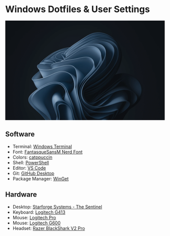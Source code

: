 # Windows Dotfiles & User Settings

![screenshot](./windows.png)

## Software

- Terminal: [Windows Terminal](https://apps.microsoft.com/detail/windows-terminal/9N0DX20HK701?hl=en-us&gl=US)
- Font: [FantasqueSansM Nerd Font](https://www.programmingfonts.org/#fantasque-sans)
- Colors: [catppuccin](https://github.com/catppuccin/catppuccin)
- Shell: [PowerShell](https://apps.microsoft.com/detail/powershell/9MZ1SNWT0N5D?hl=en-us&gl=US)
- Editor: [VS Code](https://code.visualstudio.com/)
- Git: [GitHub Desktop](https://desktop.github.com/)
- Package Manager: [WinGet](https://github.com/microsoft/winget-cli)

## Hardware

- Desktop: [Starforge Systems - The Sentinel](https://starforgesystems.com/products/the-sentinel)
- Keyboard: [Logitech G413](https://www.logitechg.com/en-us/products/gaming-keyboards/g413-mechanical-gaming-keyboard.920-008348.html?sp=1&searchclick=gaming)
- Mouse: [Logitech Pro](https://www.logitechg.com/en-us/products/gaming-mice/pro-wireless-mouse.910-005974.html)
- Mouse: [Logitech G600](https://www.logitechg.com/en-us/products/gaming-mice/g600-mmo-gaming-mouse.910-002864.html)
- Headset: [Razer BlackShark V2 Pro](https://www.razer.com/gaming-headsets/razer-blackshark-v2-pro)
